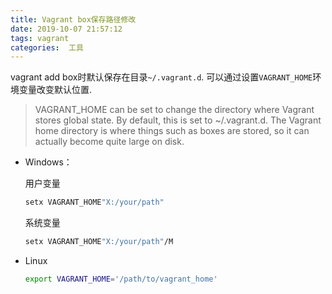 ```yaml
---
title: Vagrant box保存路径修改
date: 2019-10-07 21:57:12
tags: vagrant
categories:  工具
---
```


vagrant add box时默认保存在目录`~/.vagrant.d`. 可以通过设置`VAGRANT_HOME`环境变量改变默认位置.

>VAGRANT_HOME can be set to change the directory where Vagrant stores global state. By default, this is set to ~/.vagrant.d. The Vagrant home directory is where things such as boxes are stored, so it can actually become quite large on disk.

<!--more-->

- Windows：

  用户变量

  ```bash
  setx VAGRANT_HOME"X:/your/path"
  ```

  系统变量

  ```bash
  setx VAGRANT_HOME"X:/your/path"/M
  ```

- Linux

  ```bash
  export VAGRANT_HOME='/path/to/vagrant_home'
  ```
